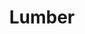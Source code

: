 ---
templateKey: blog-post
featuredpost: false
featuredimage: /assets/Lumber.png
title: Lumber
description: Special
testfield: 60
---
